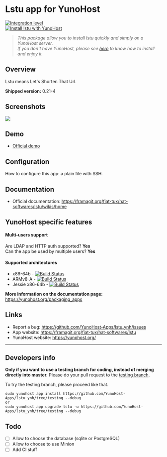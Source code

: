 # Lstu app for YunoHost

[![Integration level](https://dash.yunohost.org/integration/lstu.svg)](https://dash.yunohost.org/appci/app/lstu)  
[![Install lstu with YunoHost](https://install-app.yunohost.org/install-with-yunohost.png)](https://install-app.yunohost.org/?app=lstu)

> *This package allow you to install lstu quickly and simply on a YunoHost server.  
If you don't have YunoHost, please see [here](https://yunohost.org/#/install) to know how to install and enjoy it.*

## Overview

Lstu means Let's Shorten That Url.

**Shipped version:** 0.21-4

## Screenshots

![](https://framalibre.org/sites/default/files/Screenshot_20161213_120016_1.png)

## Demo

* [Official demo](https://lstu.fr)

## Configuration

How to configure this app: a plain file with SSH.

## Documentation

 * Official documentation: https://framagit.org/fiat-tux/hat-softwares/lstu/wikis/home

## YunoHost specific features

#### Multi-users support

Are LDAP and HTTP auth supported? **Yes**  
Can the app be used by multiple users? **Yes**

#### Supported architectures

* x86-64b - [![Build Status](https://ci-apps.yunohost.org/ci/logs/lstu%20%28Community%29.svg)](https://ci-apps.yunohost.org/ci/apps/lstu/)
* ARMv8-A - [![Build Status](https://ci-apps-arm.yunohost.org/ci/logs/lstu%20%28Community%29.svg)](https://ci-apps-arm.yunohost.org/ci/apps/lstu/)
* Jessie x86-64b - [![Build Status](https://ci-stretch.nohost.me/ci/logs/lstu%20%28Community%29.svg)](https://ci-stretch.nohost.me/ci/apps/lstu/)


**More information on the documentation page:**  
https://yunohost.org/packaging_apps

## Links

 * Report a bug: https://github.com/YunoHost-Apps/lstu_ynh/issues
 * App website: https://framagit.org/fiat-tux/hat-softwares/lstu
 * YunoHost website: https://yunohost.org/

---

Developers info
----------------

**Only if you want to use a testing branch for coding, instead of merging directly into master.**
Please do your pull request to the [testing branch](https://github.com/YunoHost-Apps/lstu_ynh/tree/testing).

To try the testing branch, please proceed like that.
```
sudo yunohost app install https://github.com/YunoHost-Apps/lstu_ynh/tree/testing --debug
or
sudo yunohost app upgrade lstu -u https://github.com/YunoHost-Apps/lstu_ynh/tree/testing --debug
```
## Todo

- [ ] Allow to choose the database (sqlite or PostgreSQL)
- [ ] Allow to choose to use Minion
- [ ] Add CI stuff
